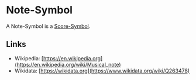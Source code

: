 # Note-Symbol

A Note-Symbol is a [Score-Symbol](90000051.md).

## Links

- Wikipedia: [https://en.wikipedia.org](https://en.wikipedia.org/wiki/Musical_note)
- Wikidata: [https://wikidata.org](https://www.wikidata.org/wiki/Q263478)
